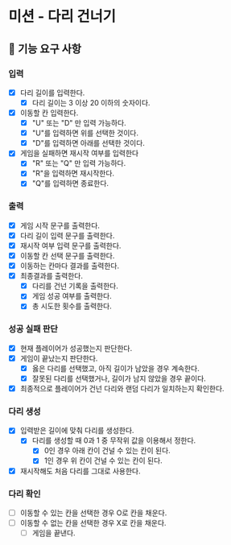 # 미션 - 다리 건너기
## 🚀 기능 요구 사항

### 입력
- [X] 다리 길이를 입력한다.
  - [X] 다리 길이는 3 이상 20 이하의 숫자이다.
- [X] 이동할 칸 입력한다.
  - [X] "U" 또는 "D" 만 입력 가능하다.
  - [X] "U"를 입력하면 위를 선택한 것이다.
  - [X] "D"를 입력하면 아래를 선택한 것이다.
- [X] 게임을 실패하면 재시작 여부를 입력한다
  - [X] "R" 또는 "Q" 만 입력 가능하다.
  - [X] "R"을 입력하면 재시작한다.
  - [X] "Q"를 입력하면 종료한다.

### 출력
- [X] 게임 시작 문구를 출력한다.
- [X] 다리 길이 입력 문구를 출력한다.
- [X] 재시작 여부 입력 문구를 출력한다.
- [X] 이동할 칸 선택 문구를 출력한다.
- [X] 이동하는 칸마다 결과를 출력한다.
- [X] 최종결과를 출력한다.
    - [X] 다리를 건넌 기록을 출력한다.
    - [X] 게임 성공 여부를 출력한다.
    - [X] 총 시도한 횟수를 출력한다.

### 성공 실패 판단
- [X] 현재 플레이어가 성공했는지 판단한다.
- [X] 게임이 끝났는지 판단한다.
  - [X] 옳은 다리를 선택했고, 아직 길이가 남았을 경우 계속한다.
  - [X] 잘못된 다리를 선택했거나, 길이가 남지 않았을 경우 끝이다.
- [X] 최종적으로 플레이어가 건넌 다리와 랜덤 다리가 일치하는지 확인한다.

### 다리 생성
- [X] 입력받은 길이에 맞춰 다리를 생성한다.
  - [X] 다리를 생성할 때 0과 1 중 무작위 값을 이용해서 정한다.
    - [X] 0인 경우 아래 칸이 건널 수 있는 칸이 된다.
    - [X] 1인 경우 위 칸이 건널 수 있는 칸이 된다.
- [X] 재시작해도 처음 다리를 그대로 사용한다.

### 다리 확인
- [ ] 이동할 수 있는 칸을 선택한 경우 O로 칸을 채운다.
- [ ] 이동할 수 없는 칸을 선택한 경우 X로 칸을 채운다.
  - [ ] 게임을 끝낸다.